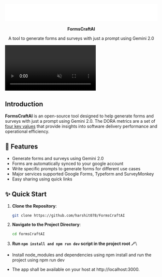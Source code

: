 <br /><br />
<p align="center">
<a href="https://www.formscraftai.me/"><img src="/public/logos.png"  width=600px></a>
</p>

<p align="center"><b>FormsCraftAI</b></p>
<p align="center">A tool to generate forms and surveys with just a prompt using Gemini 2.0</p>


<video autoplay loop muted playsinline>
  <source src="/public/demo.mp4" type="video/mp4">
</video>


## Introduction
**FormsCraftAI** is an open-source tool designed to help generate forms and surveys with just a prompt using Gemini 2.0. The DORA metrics are a set of [four key values](https://dora.dev/guides/dora-metrics-four-keys/) that provide insights into software delivery performance and operational efficiency.

## 🚀 Features

- Generate forms and surveys using Gemini 2.0
- Forms are automatically synced to your google account
- Write specific prompts to generate forms for different use cases
- Major services supported Google Forms, Typeform and SurveyMonkey
- Easy sharing using quick links

## ✨ Quick Start

1. **Clone the Repository**:

   ```bash
   git clone https://github.com/harshit078/FormsCraftAI
   ```

2. **Navigate to the Project Directory**:

   ```bash
   cd formsCraftAI
   ```

3. **Run `npm install and npm run dev` script in the project root 🪄**\

- Install node_modules and dependencies using npm install and run the project using npm run dev

- The app shall be available on your host at http://localhost:3000.
